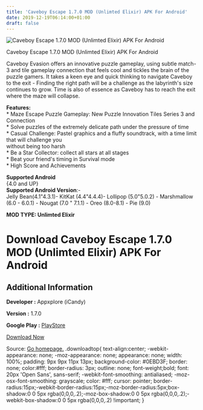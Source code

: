 ```yaml
---
title: 'Caveboy Escape 1.7.0 MOD (Unlimted Elixir) APK For Android'
date: 2019-12-19T06:14:00+01:00
draft: false
---
```


![Caveboy Escape 1.7.0 MOD (Unlimted Elixir) APK For Android](https://i0.wp.com/apkhome.net/wp-content/uploads/2019/11/Caveboy-Escape.png "Caveboy Escape 1.7.0 MOD (Unlimted Elixir) APK For Android")

  

Caveboy Escape 1.7.0 MOD (Unlimted Elixir) APK For Android

Caveboy Evasion offers an innovative puzzle gameplay, using subtle match-3 and tile gameplay connection that feels cool and tickles the brain of the puzzle gamers. It takes a keen eye and quick thinking to navigate Caveboy to the exit - Finding the right path will be a challenge as the labyrinth's size continues to grow. Time is also of essence as Caveboy has to reach the exit where the maze will collapse.

**Features:**  
\* Maze Escape Puzzle Gameplay: New Puzzle Innovation Tiles Series 3 and Connection  
\* Solve puzzles of the extremely delicate path under the pressure of time  
\* Casual Challenge: Pastel graphics and a fluffy soundtrack, with a time limit that will challenge you  
without being too harsh  
\* Be a Star Collector: collect all stars at all stages  
\* Beat your friend's timing in Survival mode  
\* High Score and Achievements

**Supported Android**  
{4.0 and UP}  
**Supported Android Version**:-  
Jelly Bean(4.1"4.3.1)- KitKat (4.4"4.4.4)- Lollipop (5.0"5.0.2) - Marshmallow (6.0 - 6.0.1) - Nougat (7.0 " 7.1.1) - Oreo (8.0-8.1) - Pie (9.0)

**MOD TYPE: Unlimted Elixir**

Download Caveboy Escape 1.7.0 MOD (Unlimted Elixir) APK For Android
===================================================================

Additional Information
----------------------

**Developer :** Appxplore (iCandy)

**Version :** 1.7.0

**Google Play :** [PlayStore](https://play.google.com/store/apps/details?id=com.appxplore.caveboy)

  

[Download Now](https://store4app.co/post/caveboy-escape-1-7-0-mod-unlimted-elixir-apk-for-android_1574434134)

  
Source: [Go homepage.](https://store4app.co/post/caveboy-escape-1-7-0-mod-unlimted-elixir-apk-for-android_1574434134) .downloadtop{ text-align:center; -webkit-appearance: none; -moz-appearance: none; appearance: none; width: 100%; padding: 9px 9px 11px 13px; background-color: #0EBD3F; border: none; color:#fff; border-radius: 3px; outline: none; font-weight;bold; font: 20px 'Open Sans', sans-serif; -webkit-font-smoothing: antialiased; -moz-osx-font-smoothing: grayscale; color: #fff; cursor: pointer; border-radius:15px;-webkit-border-radius:15px;-moz-border-radius:5px;box-shadow:0 0 5px rgba(0,0,0,.2);-moz-box-shadow:0 0 5px rgba(0,0,0,.2);-webkit-box-shadow:0 0 5px rgba(0,0,0,.2) !important; }